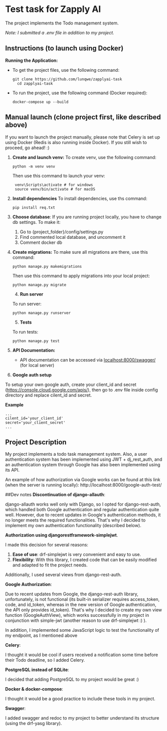 # Test task for Zapply AI

The project implements the Todo management system. 

*Note: I submitted a .env file in addition to my project.*

## Instructions (to launch using Docker)

**Running the Application:**
   - To get the project files, use the following command:
     ```
     git clone https://github.com/lunqwe/zapplyai-task
	   cd zapplyai-task
     ```
   - To run the project,  use the following command (Docker required):
     ```
     docker-compose up --build
     ```

## Manual launch (clone project first, like described above)
If you want to launch the project manually, please note that Celery is set up using Docker (Redis is also running inside Docker). If you still wish to proceed, go ahead! :)


1. **Create and launch venv:**
   To create venv, use the following command:
	```
	python -m venv venv
	```
	Then use this command to launch your venv:
	```
	 venv\Scripts\activate # for windows
	 source venv/bin/activate # for macOS
	```
	
2. **Install dependencies**
To install dependencies, use ths command:
	```
	pip install req.txt
	```
3. **Choose database**:
	If you are running project locally, you have to change db settings.
	 To make it:
	1. Go to {project_folder}/config/settings.py
	2. Find commented local database, and uncomment it
	3. Comment docker db 
	
4. **Create migrations:**
	To make sure all migrations are there, use this command:
	```
	python manage.py makemigrations
	```
	Then use this command to apply migrations into your local project:
	```
	python manage.py migrate
	```
	4. **Run server**
	   
	To run server:
	```
	python manage.py runserver
	```
	5. **Tests**
	   
	To run tests:
	```
	python manage.py test
	```

5. **API Documentation:**

   - API documentation can be accessed via [localhost:8000/swagger/](http://localhost:8000/swagger/) (for local server)

7. **Google auth setup**

To setup your own google auth, create your client_id and secret (https://console.cloud.google.com/apis/), then go to .env file inside config directory and replace cilent_id and secret.

**Example**
```
...
cilent_id='your_client_id'
secret='your_client_secret'
...
```
## Project Description

My project implements a todo task management system.
Also, a user authentication system has been implemented using JWT + dj_rest_auth, and an authentication system through Google has also been implemented using its API.

An example of how authorization via Google works can be found at this link (when the server is running locally):
http://localhost:8000/google-auth-test/

##Dev notes
**Discontinuation of django-allauth**:

django-allauth works well only with Django, so I opted for django-rest-auth,
which handled both Google authentication and regular authentication quite well. However, due to recent updates
in Google's authentication methods, it no longer meets the required functionalities. That's why I decided to implement my own
authentication functionality (described below).

**Authorization using djangorestframework-simplejwt**.

I made this decision for several reasons:
1. **Ease of use**: drf-simplejwt is very convenient and easy to use.
2. **Flexibility**: With this library, I created code that can be easily modified and adapted
to fit the project needs.

Additionally, I used several views from django-rest-auth.

**Google Authorization**:

Due to recent updates from Google, the django-rest-auth library, unfortunately,
is not functional (its built-in serializer requires access_token, code, and id_token, whereas in the new version of Google authentication, the API only provides id_token).
That's why I decided to create my own view function (GoogleAuthView), which works successfully in my project in conjunction with simple-jwt (another reason to use drf-simplejwt :) ).

In addition, I implemented some JavaScript logic to test the functionality of my endpoint, as I mentioned above

**Celery**:

I thought it would be cool if users received a notification some time before their Todo deadline, so I added Celery.

**PostgreSQL instead of SQLite**:

I decided that adding PostgreSQL to my project would be great :)

**Docker & docker-compose**:

I thought it would be a good practice to include these tools in my project.

**Swagger**:

I added swagger and redoc to my project to better understand its structure (using
the drf-yasg library).

